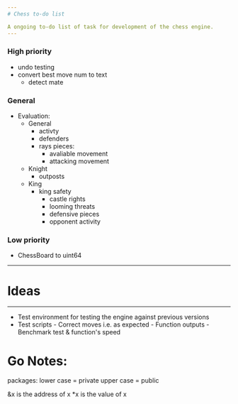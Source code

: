 ```yaml
---
# Chess to-do list

A ongoing to-do list of task for development of the chess engine.
---
```


### High priority

- undo testing
- convert best move num to text
  - detect mate

### General

- Evaluation:
  - General
    - activty
    - defenders
    - rays pieces:
      - avaliable movement
      - attacking movement
  - Knight
    - outposts
  - King
    - king safety
      - castle rights
      - looming threats
      - defensive pieces
      - opponent activity

### Low priority

- ChessBoard to uint64

---

# Ideas

---

- Test environment for testing the engine against previous versions
- Test scripts - Correct moves i.e. as expected - Function outputs - Benchmark test & function's speed

# Go Notes:

packages:
lower case = private
upper case = public

&x is the address of x
\*x is the value of x
